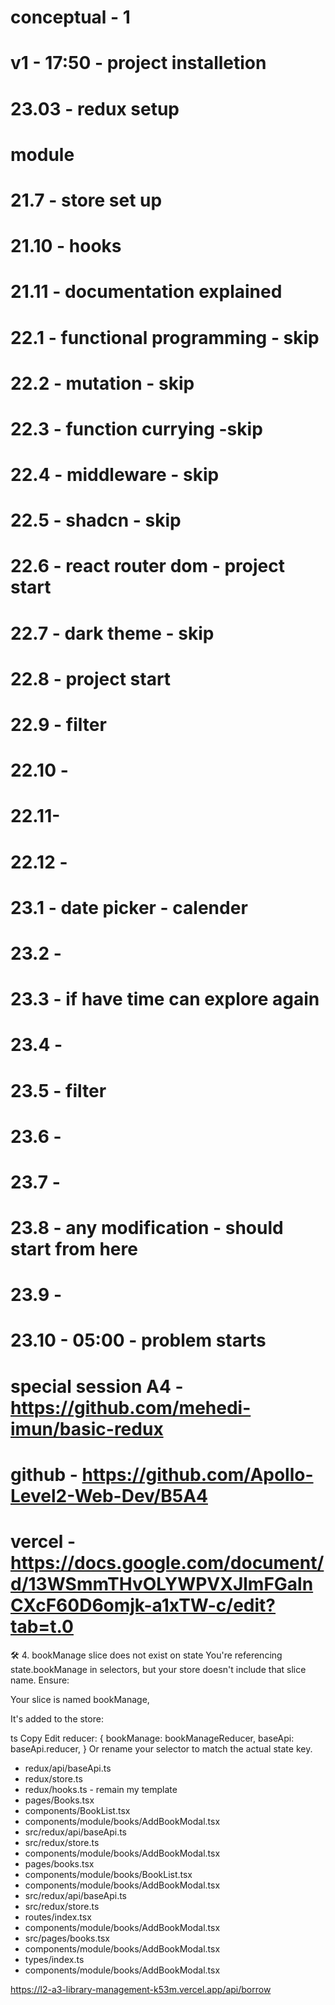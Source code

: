 
# conceptual - 1
# v1 - 17:50 - project installetion 
# 23.03 - redux setup
# 

# module
# 21.7 - store set up
# 21.10 - hooks
# 21.11 - documentation explained

# 22.1 - functional programming - skip
# 22.2 - mutation - skip
# 22.3 - function currying -skip
# 22.4 - middleware - skip
# 22.5 - shadcn - skip
# 22.6 - react router dom - project start
# 22.7 - dark theme - skip
# 22.8 - project start
# 22.9 - filter
# 22.10 - 
# 22.11-
# 22.12 - 

# 23.1 - date picker - calender
# 23.2 - 
# 23.3 - if have time can explore again
# 23.4 - 
# 23.5 - filter
# 23.6 - 
# 23.7 -
# 23.8 - any modification - should start from here
# 23.9 -
# 23.10 - 05:00 - problem starts

# special session A4 - https://github.com/mehedi-imun/basic-redux

# github - https://github.com/Apollo-Level2-Web-Dev/B5A4
# vercel - https://docs.google.com/document/d/13WSmmTHvOLYWPVXJlmFGalnCXcF60D6omjk-a1xTW-c/edit?tab=t.0



🛠 4. bookManage slice does not exist on state
You're referencing state.bookManage in selectors, but your store doesn't include that slice name. Ensure:

Your slice is named bookManage,

It's added to the store:

ts
Copy
Edit
reducer: {
  bookManage: bookManageReducer,
  baseApi: baseApi.reducer,
}
Or rename your selector to match the actual state key.


- redux/api/baseApi.ts
- redux/store.ts
- redux/hooks.ts - remain my template
- pages/Books.tsx
- components/BookList.tsx
- components/module/books/AddBookModal.tsx
- src/redux/api/baseApi.ts
- src/redux/store.ts
- components/module/books/AddBookModal.tsx
- pages/books.tsx
- components/module/books/BookList.tsx
- components/module/books/AddBookModal.tsx
- src/redux/api/baseApi.ts
- src/redux/store.ts
- routes/index.tsx
- components/module/books/AddBookModal.tsx
- src/pages/books.tsx
- components/module/books/AddBookModal.tsx
- types/index.ts 
- components/module/books/AddBookModal.tsx

https://l2-a3-library-management-k53m.vercel.app/api/borrow






